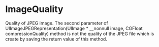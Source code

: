 # ImageQuality
Quality of JPEG image.
The second parameter of UIImageJPEGRepresentation(UIImage * __nonnull image, CGFloat compressionQuality) method
is not the quality of the JPEG file which is create by saving the return value of this method.
